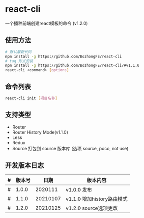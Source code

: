# react-cli

一个播种前端创建react模板的命令 (v1.2.0)

## 使用方法

```bash
# 默认最新代码
npm install -g https://github.com/BozhongFE/react-cli
# tag 形式安装
npm install -g https://github.com/BozhongFE/react-cli/#v1.1.0
react-cli <command> [options]
```

## 命令列表

```bash
react-cli init [项目名称]
```

## 支持类型

+ Router
+ Router History Mode(v1.1.0)
+ Less
+ Redux
+ Source 打包到 source 版本库 (选项 source, poco, not use)

## 开发版本日志
|#|版本号|日期|版本内容|
|---|---|---|---|
|#|1.0.0|2020111| v1.0.0 发布
|#|1.1.0|20210107| v1.1.0 增加history路由模式
|#|1.2.0|20210125| v1.2.0 source选项更改